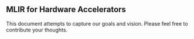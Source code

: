 ## MLIR for Hardware Accelerators

This document attempts to capture our goals and vision.  Please feel free to contribute your thoughts.
